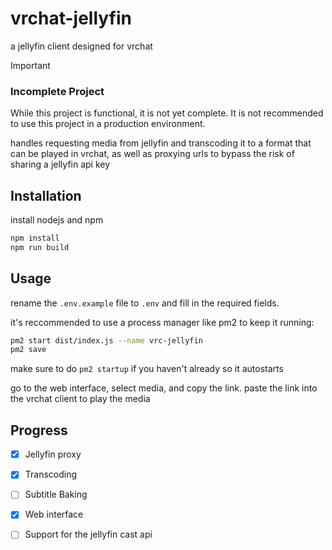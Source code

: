 # vrchat-jellyfin

a jellyfin client designed for vrchat

> [!IMPORTANT]
>
> ### Incomplete Project
>
> While this project is functional, it is not yet complete. It is not recommended to use this project in a production environment.

handles requesting media from jellyfin and transcoding it to a format that can be played in vrchat, as well as proxying urls to bypass the risk of sharing a jellyfin api key

## Installation

install nodejs and npm

```bash
npm install
npm run build
```

## Usage

rename the `.env.example` file to `.env` and fill in the required fields.  

it's reccommended to use a process manager like pm2 to keep it running:

```bash
pm2 start dist/index.js --name vrc-jellyfin
pm2 save
```
make sure to do `pm2 startup` if you haven't already so it autostarts

go to the web interface, select media, and copy the link. paste the link into the vrchat client to play the media

## Progress

- [x] Jellyfin proxy 
- [x] Transcoding
- [ ] Subtitle Baking
- [x] Web interface
- [ ] Support for the jellyfin cast api

